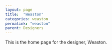 ```yaml
---
layout: page
title:  "Weaston"
categories: weaston
permalink: "weaston"
parent: Designers
---
```

This is the home page for the designer, Weaston.
